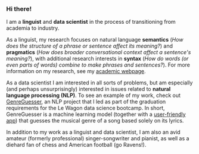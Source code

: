 ### Hi there!

I am a **linguist** and **data scientist** in the process of transitioning from academia to industry.

As a linguist, my research focuses on natural language **semantics** (_How does the structure of a phrase or sentence affect its meaning?_) and **pragmatics** (_How does broader conversational context affect a sentence's meaning?_), with additional research interests in **syntax** (_How do words (or even parts of words) combine to make phrases and sentences?_). For more information on my research, see my [academic webpage](https://www.robertpasternak.com/).

As a data scientist I am interested in all sorts of problems, but am especially (and perhaps unsurprisingly) interested in issues related to **natural language processing (NLP)**. To see an example of my work, check out [GenreGuesser](https://www.github.com/robpasternak/GenreGuesser), an NLP project that I led as part of the graduation requirements for the Le Wagon data science bootcamp. In short, GenreGuesser is a machine learning model (together with a [user-friendly app](https://genre-guesser-app.herokuapp.com/)) that guesses the musical genre of a song based solely on its lyrics.

In addition to my work as a linguist and data scientist, I am also an avid amateur (formerly professional) singer-songwriter and pianist, as well as a diehard fan of chess and American football (go Ravens!).
